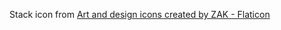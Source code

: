 Stack icon from <a href="https://www.flaticon.com/free-icons/art-and-design" title="art and design icons">Art and design icons created by ZAK - Flaticon</a>